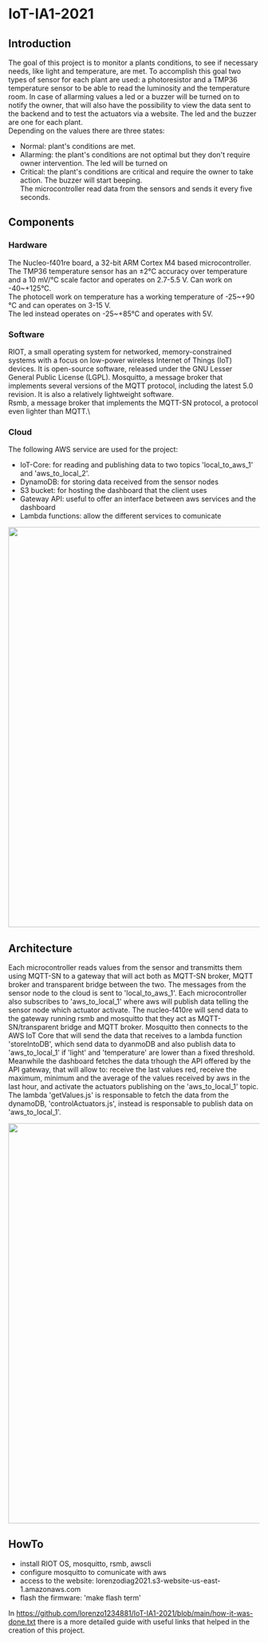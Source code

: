 # IoT-IA1-2021
## Introduction
The goal of this project is to monitor a plants conditions, to see if necessary needs, like light and temperature, are met. To accomplish this goal two types of sensor for each plant are used: a photoresistor and a TMP36 temperature sensor to be able to read the luminosity and the temperature room. In case of allarming values a led or a buzzer will be turned on to notify the owner, that will also have the possibility to view the data sent to the backend and to test the actuators via a website. The led and the buzzer are one for each plant.\
Depending on the values there are three states:
- Normal: plant's conditions are met.
- Allarming: the plant's conditions are not optimal but they don't require owner intervention. The led will be turned on
- Critical: the plant's conditions are critical and require the owner to take action. The buzzer will start beeping.\
The microcontroller read data from the sensors and sends it every five seconds.
## Components
### Hardware
The Nucleo-f401re board, a 32-bit ARM Cortex M4 based microcontroller.\
The TMP36 temperature sensor has an ±2°C accuracy over temperature and a 10 mV/°C scale factor and operates on 2.7-5.5 V. Can work on -40~+125°C.\
The photocell work on temperature has a working temperature of -25~+90 °C and can operates on 3-15 V.\
The led instead operates on -25~+85°C and operates with 5V.
### Software
RIOT, a small operating system for networked, memory-constrained systems with a focus on low-power wireless Internet of Things (IoT) devices. It is open-source software, released under the GNU Lesser General Public License (LGPL). 
Mosquitto, a message broker that implements several versions of the MQTT protocol, including the latest 5.0 revision. It is also a relatively lightweight software.\
Rsmb, a message broker that implements the MQTT-SN protocol, a protocol even lighter than MQTT.\
### Cloud
The following AWS service are used for the project:
* IoT-Core: for reading and publishing data to two topics 'local_to_aws_1' and 'aws_to_local_2'.
* DynamoDB: for storing data received from the sensor nodes
* S3 bucket: for hosting the dashboard that the client uses
* Gateway API: useful to offer an interface between aws services and the dashboard
* Lambda functions: allow the different services to comunicate


<img src="https://github.com/lorenzo1234881/IoT-IA1-2021/blob/main/images/schematic.png" width=800>


## Architecture
Each microcontroller reads values from the sensor and transmitts them using MQTT-SN to a gateway that will act both as MQTT-SN broker, MQTT broker and transparent bridge between the two. The messages from the sensor node to the cloud is sent to 'local_to_aws_1'. Each microcontroller also subscribes to 'aws_to_local_1' where aws will publish data telling the sensor node which actuator activate. The nucleo-f410re will send data to the gateway running rsmb and mosquitto that they act as MQTT-SN/transparent bridge and MQTT broker. Mosquitto then connects to the AWS IoT Core that will send the data that receives to a lambda function 'storeIntoDB', which send data to dyanmoDB and also publish data to 'aws_to_local_1' if 'light' and 'temperature' are lower than a fixed threshold.\
Meanwhile the dashboard fetches the data trhough the API offered by the API gateway, that will allow to: receive the last values red, receive the maximum, minimum and the average of the values received by aws in the last hour, and activate the actuators publishing on the 'aws_to_local_1' topic. The lambda  'getValues.js' is responsable to fetch the data from the dynamoDB, 'controlActuators.js', instead is responsable to publish data on 'aws_to_local_1'. 


<img src="https://github.com/lorenzo1234881/IoT-IA1-2021/blob/main/images/architecture.png" width=800>

## HowTo
* install RIOT OS, mosquitto, rsmb, awscli
* configure mosquitto to comunicate with aws
* access to the website: lorenzodiag2021.s3-website-us-east-1.amazonaws.com
* flash the firmware: 'make flash term'

In https://github.com/lorenzo1234881/IoT-IA1-2021/blob/main/how-it-was-done.txt there is a more detailed guide with useful links that helped in the creation of this project.
